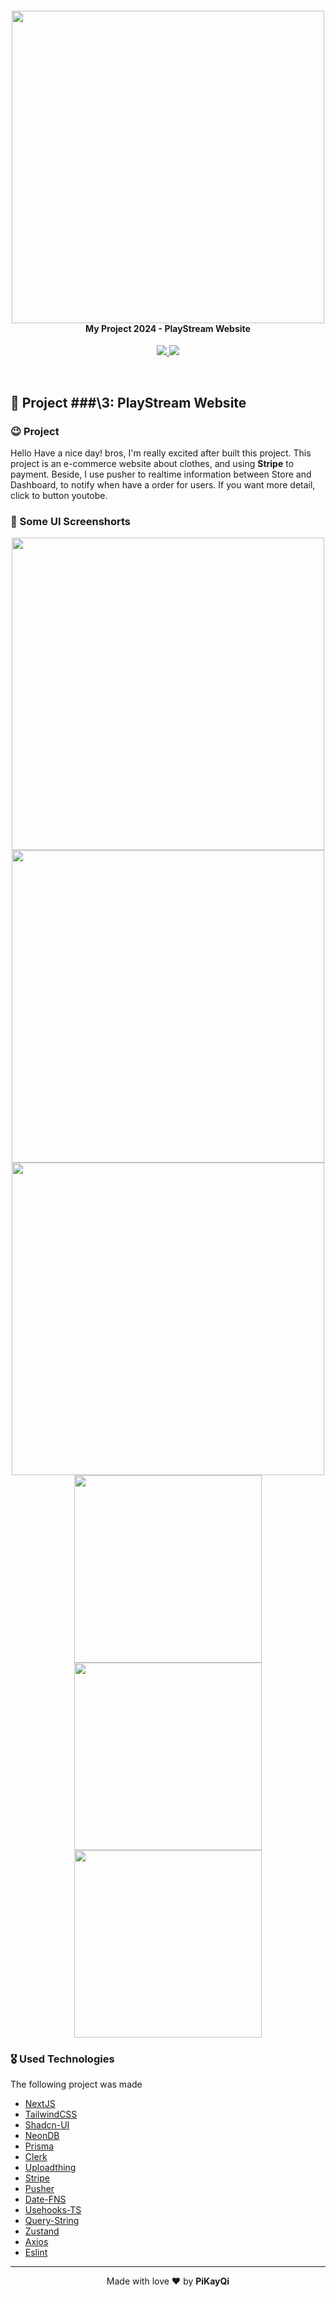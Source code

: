 <h4 align="center">
 <a href="https://youtu.be/Q7RuG2dvOAs?si=Pg9OEci3rVjLyfO_" ><img src="https://utfs.io/f/9901a9e7-9ea3-4242-b794-a1b194bbbf23-m05xik.png" width="500px" /><br></a>
 <div align><b>My Project 2024 - PlayStream Website</b></div>
</h4>
<p align="center">
  <a href="https://youtu.be/Q7RuG2dvOAs?si=Pg9OEci3rVjLyfO_" target="_blank">
     <img src="https://img.shields.io/badge/YouTube-FF0000?style=for-the-badge&logo=youtube&logoColor=white" target="_blank" /> 
  </a>
  
  <a href="https://play-stream.vercel.app/" target="_blank">
     <img src="https://img.shields.io/badge/Vercel-ffffff?style=for-the-badge&logo=vercel&logoColor=black&padding=14px" target="_blank" /> 
  </a>
</p>
<br>

## 	:bricks: Project ###\3: PlayStream Website
### :wink: Project

Hello Have a nice day! bros, I'm really excited after built this project. This project is an e-commerce website about clothes, and using <b>Stripe</b> to payment. Beside, I use pusher to realtime information between Store and Dashboard, to notify when have a order for users. If you want more detail, click to button youtobe.

### :camera_flash: Some UI Screenshorts
<div align="center">
  <div align="center">
    <img src="https://utfs.io/f/f0992339-f462-4aec-aff1-c403adb3eea5-vzu5ar.png" width="500px" target="_blank" /> 
    <img src="https://utfs.io/f/98c1cd10-0ea6-4903-b206-2322019dd044-vzu5as.png" width="500px" target="_blank" /> 
    <img src="https://utfs.io/f/09bcc085-448f-4179-8570-07c1f1485732-vzu5at.png" width="500px" target="_blank" /> 
  </div>
  <div align="center">
    <img src="https://utfs.io/f/1bf3ddf7-06df-490a-b62b-8ef7ca22b2c0-abohsc.png" width="300px" target="_blank" />
    <img src="https://utfs.io/f/74de9d4d-b848-4a2a-8cb2-c97f6bcfe285-abohsd.png" width="300px" target="_blank" />
    <img src="https://utfs.io/f/52797648-dc73-4612-970d-f05ca75a8da5-abohse.png" width="300px" target="_blank" />
  </div>
</div>

### :medal_military: Used Technologies

The following project was made

- [NextJS](https://nextjs.org/)
- [TailwindCSS](https://tailwindcss.com/)
- [Shadcn-UI](https://ui.shadcn.com/)
- [NeonDB](https://neon.tech/)
- [Prisma](https://www.prisma.io/)
- [Clerk](https://dashboard.clerk.com/)
- [Uploadthing](https://uploadthing.com/)
- [Stripe](https://stripe.com/)
- [Pusher](https://pusher.com/)
- [Date-FNS](https://date-fns.org/)
- [Usehooks-TS](https://usehooks-ts.com/)
- [Query-String](https://www.npmjs.com/package/query-string)
- [Zustand](https://www.npmjs.com/package/zustand)
- [Axios](https://www.npmjs.com/package/axios)
- [Eslint](https://www.npmjs.com/package/eslint)

---

<p align="center">Made with love ❤️ by <b><a src="https://github.com/PiNguyenVanHong">PiKayQi</a></b></p>
